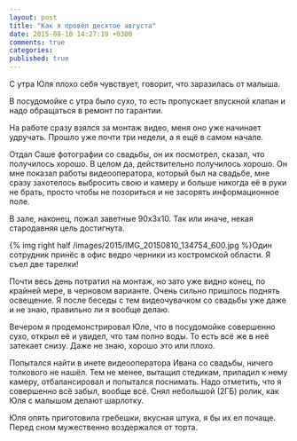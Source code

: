 ```yaml
---
layout: post
title: "Как я провёл десятое августа"
date: 2015-08-10 14:27:19 +0300
comments: true
categories: 
published: true
---
```

С утра Юля плохо себя чувствует, говорит, что заразилась от малыша.

В посудомойке с утра было сухо, то есть пропускает впускной клапан и надо обращаться в ремонт по гарантии.

На работе сразу взялся за монтаж видео, меня оно уже начинает удручать. Прошло уже почти три недели, а я ещё в самом начале.

Отдал Саше фотографии со свадьбы, он их посмотрел, сказал, что получилось хорошо. В целом да, действительно получилось хорошо. Он мне показал работы видеооператора, который был на свадьбе, мне сразу захотелось выбросить свою и камеру и больше никогда её в руки не брать, просто чтобы не позориться и не засорять информационное поле.

В зале, наконец, пожал заветные 90х3х10. Так или иначе, некая стародавняя цель достигнута.

{% img right half /images/2015/IMG_20150810_134754_600.jpg %}Один сотрудник принёс в офис ведро черники из костромской области. Я съел две тарелки!

Почти весь день потратил на монтаж, но зато уже видно конец, по крайней мере, в черновом варианте. Очень сильно пришлось поднять освещение. Я после беседы с тем видеочувачком со свадьбы уже даже и не знаю, правильно ли я вообще делаю. 

Вечером я продемонстрировал Юле, что в посудомойке совершенно сухо, открыл её и увидел, что там полно воды. То есть всё же в неё затекает снизу. Даже не знаю, хорошо это или плохо.

Попытался найти в инете видеооператора Ивана со свадьбы, ничего толкового не нашёл. Тем не менее, вытащил стедикам, приладил к нему камеру, отбалансировал и попытался поснимать. Надо отметить, что я совершенно всё забыл, вообще всё. Снял небольшой (2ГБ) ролик, как Юля с малышом делают шарлотку.

Юля опять приготовила гребешки, вкусная штука, я бы их ел почаще. Перед сном мужественно воздержался от торта.